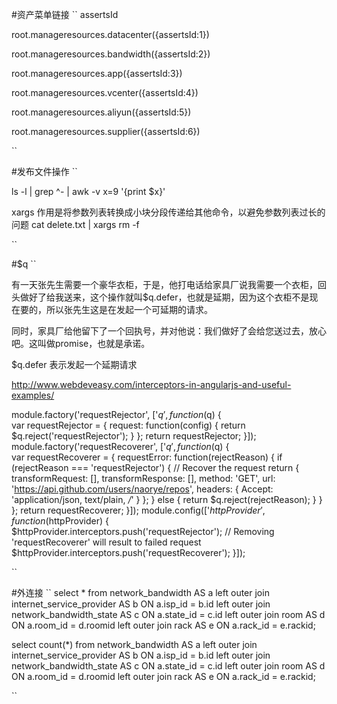 #资产菜单链接
``
assertsId

root.manageresources.datacenter({assertsId:1})

root.manageresources.bandwidth({assertsId:2})

root.manageresources.app({assertsId:3})

root.manageresources.vcenter({assertsId:4})

root.manageresources.aliyun({assertsId:5})

root.manageresources.supplier({assertsId:6})

``

#发布文件操作
``

ls -l | grep ^- | awk -v x=9 '{print $x}'

xargs 作用是将参数列表转换成小块分段传递给其他命令，以避免参数列表过长的问题
cat delete.txt | xargs rm -f

``

#$q
``

有一天张先生需要一个豪华衣柜，于是，他打电话给家具厂说我需要一个衣柜，回头做好了给我送来，这个操作就叫$q.defer，也就是延期，因为这个衣柜不是现在要的，所以张先生这是在发起一个可延期的请求。

同时，家具厂给他留下了一个回执号，并对他说：我们做好了会给您送过去，放心吧。这叫做promise，也就是承诺。

$q.defer 表示发起一个延期请求

http://www.webdeveasy.com/interceptors-in-angularjs-and-useful-examples/

module.factory('requestRejector', ['$q', function($q) {  
    var requestRejector = {
        request: function(config) {
            return $q.reject('requestRejector');
        }
    };
    return requestRejector;
}]);
module.factory('requestRecoverer', ['$q', function($q) {  
    var requestRecoverer = {
        requestError: function(rejectReason) {
            if (rejectReason === 'requestRejector') {
                // Recover the request
                return {
                    transformRequest: [],
                    transformResponse: [],
                    method: 'GET',
                    url: 'https://api.github.com/users/naorye/repos',
                    headers: {
                        Accept: 'application/json, text/plain, */*'
                    }
                };
            } else {
                return $q.reject(rejectReason);
            }
        }
    };
    return requestRecoverer;
}]);
module.config(['$httpProvider', function($httpProvider) {  
    $httpProvider.interceptors.push('requestRejector');
    // Removing 'requestRecoverer' will result to failed request
    $httpProvider.interceptors.push('requestRecoverer'); 
}]);

``


#外连接
``
select * from network_bandwidth AS  a left outer join internet_service_provider AS  b ON a.isp_id = b.id left outer join network_bandwidth_state AS c ON a.state_id = c.id left outer join room AS d ON a.room_id = d.roomid left outer join rack AS e ON a.rack_id = e.rackid;


select count(*) from network_bandwidth AS  a left outer join internet_service_provider AS  b ON a.isp_id = b.id left outer join network_bandwidth_state AS c ON a.state_id = c.id left outer join room AS d ON a.room_id = d.roomid left outer join rack AS e ON a.rack_id = e.rackid;

``